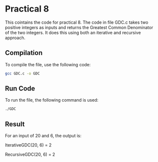 # Practical 8

This cointains the code for practical 8. The code in file GDC.c takes two positive integers as inputs and returns the Greatest Common Denominator of the two integers. It does this using both an iterative and recursive approach.

## Compilation

To compile the file, use the following code:

```bash
gcc GDC.c -o GDC
```

## Run Code

To run the file, the following command is used:

```bash
./GDC
```

## Result

For an input of 20 and 6, the output is:

IterativeGDC(20, 6) = 2

RecursiveGDC(20, 6) = 2
